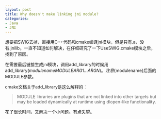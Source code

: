 ```yaml
---
layout: post
title: Why doesn't make linking jni module?
categories:
- Java
- JNI
---
```


想要把SWIG去掉，直接用C++代码和cmake编译jni模块，但是只有.a，没有.jnilib。一直不知道如何解决，在仔细研究了一下UseSWIG.cmake模块之后，找到了原因。

在需要最后链接生成jni模块，调用add_library的时候用add_library(${modulename} MODULE ARG1...ARGN)。注意${modulename}后面的MODULE参数。

cmake文档关于add_library是这么解释的：

> MODULE libraries are plugins that are not linked into other targets but may be loaded dynamically at runtime using dlopen-like functionality.

花了很长时间，又解决一个小问题。有点失望。
